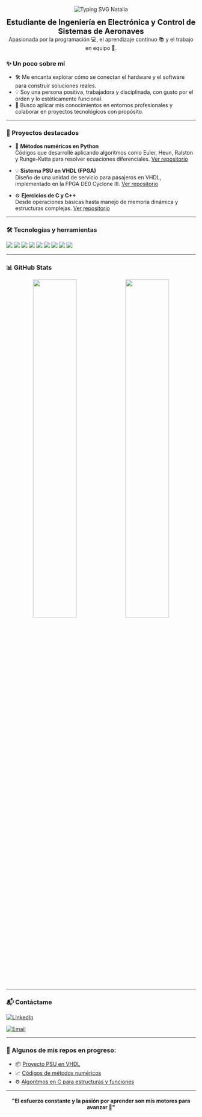 <p align="center">
  <img src="https://readme-typing-svg.demolab.com?font=Courier+New&size=36&duration=2500&pause=1000&color=FF69B4&center=true&vCenter=true&width=900&lines=%C2%A1Hola!+Soy+Natalia+Salazar+%F0%9F%9A%80;%C2%A1Bienvenidos+a+mi+perfil+de+GitHub!+%F0%9F%91%8B" alt="Typing SVG Natalia" />
</p>

<p align="center">
  <strong style="font-size: 20px;">Estudiante de Ingeniería en Electrónica y Control de Sistemas de Aeronaves</strong><br>
  Apasionada por la programación 💻, el aprendizaje continuo 📚 y el trabajo en equipo 🤝.
</p>



### ✨ Un poco sobre mí

- 🛠️ Me encanta explorar cómo se conectan el hardware y el software para construir soluciones reales.
- 💡 Soy una persona positiva, trabajadora y disciplinada, con gusto por el orden y lo estéticamente funcional.
- 🎯 Busco aplicar mis conocimientos en entornos profesionales y colaborar en proyectos tecnológicos con propósito.

---

### 🚀 Proyectos destacados

- 🧠 **Métodos numéricos en Python**  
  Códigos que desarrollé aplicando algoritmos como Euler, Heun, Ralston y Runge-Kutta para resolver ecuaciones diferenciales. [Ver repositorio](#)

- 💡 **Sistema PSU en VHDL (FPGA)**  
  Diseño de una unidad de servicio para pasajeros en VHDL, implementado en la FPGA DE0 Cyclone III. [Ver repositorio](#)

- ⚙️ **Ejercicios de C y C++**  
  Desde operaciones básicas hasta manejo de memoria dinámica y estructuras complejas. [Ver repositorio](#)

---

### 🛠️ Tecnologías y herramientas

<p align="left">
  <img src="https://img.shields.io/badge/Git-%23F05033.svg?&style=for-the-badge&logo=git&logoColor=white"/>
  <img src="https://img.shields.io/badge/GitHub-%23121011.svg?&style=for-the-badge&logo=github&logoColor=white"/>
  <img src="https://img.shields.io/badge/Python-3670A0?style=for-the-badge&logo=python&logoColor=ffdd54"/>
  <img src="https://img.shields.io/badge/C/C++-00599C?style=for-the-badge&logo=c&logoColor=white"/>
  <img src="https://img.shields.io/badge/VHDL-652D90?style=for-the-badge"/>
  <img src="https://img.shields.io/badge/MATLAB-%23e34f26.svg?style=for-the-badge&logo=mathworks&logoColor=white"/>
  <img src="https://img.shields.io/badge/Codeblocks-000000?style=for-the-badge&logo=codeblocks&logoColor=white"/>
  <img src="https://img.shields.io/badge/VSCode-007ACC?style=for-the-badge&logo=visual-studio-code&logoColor=white"/>
  <img src="https://img.shields.io/badge/Warp-Terminal-black?style=for-the-badge"/>
</p>

---

### 📊 GitHub Stats

<p align="center">
  <img width="48%" src="https://github-readme-stats.vercel.app/api?username=NataliaSalazardo23&show_icons=true&theme=tokyonight" />
  <img width="48%" src="https://github-readme-streak-stats.herokuapp.com/?user=NataliaSalazardo23&theme=tokyonight" />
</p>

---

### 📬 Contáctame

[![LinkedIn](https://img.shields.io/badge/-LinkedIn-0077B5?style=flat-square&logo=linkedin&logoColor=white)](http://linkedin.com/in/natalia-marian-salazar-domínguez-3a281631b)

[![Email](https://img.shields.io/badge/-Email-D14836?style=flat-square&logo=gmail&logoColor=white)](mailto:nataliasalazardo@gmail.com)

---

### 📂 Algunos de mis repos en progreso:

- 📦 [Proyecto PSU en VHDL](#)
- 📈 [Códigos de métodos numéricos](#)
- ⚙️ [Algoritmos en C para estructuras y funciones](#)

---

<h4 align="center">"El esfuerzo constante y la pasión por aprender son mis motores para avanzar 🚀"</h4>
